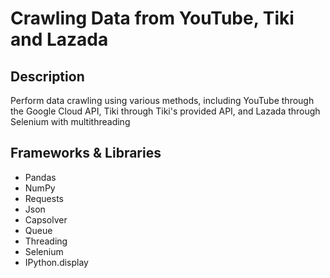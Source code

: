 # Crawling Data from YouTube, Tiki and Lazada
## Description
Perform data crawling using various methods, including YouTube through the Google Cloud API, Tiki through Tiki's provided API, and Lazada through Selenium with multithreading
## Frameworks & Libraries
- Pandas
- NumPy
- Requests
- Json
- Capsolver
- Queue
- Threading
- Selenium
- IPython.display
